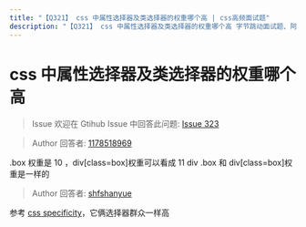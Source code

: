 ```yaml
---
title: "【Q321】 css 中属性选择器及类选择器的权重哪个高 | css高频面试题"
description: "【Q321】 css 中属性选择器及类选择器的权重哪个高 字节跳动面试题、阿里腾讯面试题、美团小米面试题。"
---
```


# css 中属性选择器及类选择器的权重哪个高

> Issue
> 欢迎在 Gtihub Issue 中回答此问题: [Issue 323](https://github.com/shfshanyue/Daily-Question/issues/323)

> Author
> 回答者: [1178518969](https://github.com/1178518969)

.box 权重是 10 ，div[class=box]权重可以看成 11
div .box 和 div[class=box]权重是一样的

> Author
> 回答者: [shfshanyue](https://github.com/shfshanyue)

参考 [css specificity](https://github.com/shfshanyue/Daily-Question/issues/311)，它俩选择器群众一样高
